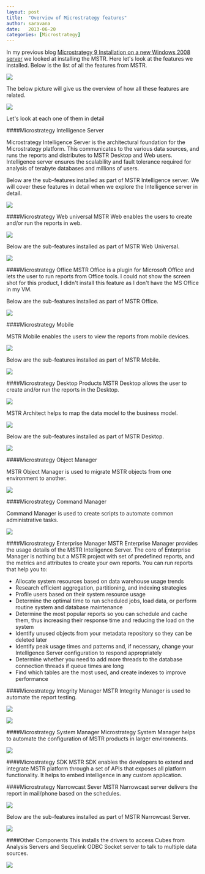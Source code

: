 ```yaml
---
layout: post
title:  "Overview of Microstrategy features"
author: saravana
date:   2013-06-20
categories: [Microstrategy]
---
```

In my previous blog [Microstrategy 9 Installation on a new Windows 2008 server](/microstrategy-9-installation-on-a-new-windows-2008-server/) we looked at installing the MSTR. Here let's look at the features we installed. Below is the list of all the features from MSTR.

<!-- more -->

![](/assets/images/2014/Mar/062313_1702_overviewofm1-1.png)

The below picture will give us the overview of how all these features are related.

![](/assets/images/2014/Mar/062313_1702_overviewofm2-1.png)

Let's look at each one of them in detail

####Microstrategy Intelligence Server

Microstrategy Intelligence Server is the architectural foundation for the Microstrategy platform. This communicates to the various data sources, and runs the reports and distributes to MSTR Desktop and Web users. Intelligence server ensures the scalability and fault tolerance required for analysis of terabyte databases and millions of users.

Below are the sub-features installed as part of MSTR Intelligence server. We will cover these features in detail when we explore the Intelligence server in detail.

![](/assets/images/2014/Mar/062313_1702_overviewofm3-1.png)

####Microstrategy Web universal
MSTR Web enables the users to create and/or run the reports in web.

![](/assets/images/2014/Mar/062313_1702_overviewofm4-1.png)

Below are the sub-features installed as part of MSTR Web Universal.

![](/assets/images/2014/Mar/062313_1702_overviewofm5-1.png)

####Microstrategy Office
MSTR Office is a plugin for Microsoft Office and lets the user to run reports from Office tools. I could not show the screen shot for this product, I didn't install this feature as I don't have the MS Office in my VM.

Below are the sub-features installed as part of MSTR Office.

![](/assets/images/2014/Mar/062313_1702_overviewofm6.png)

####Microstrategy Mobile

MSTR Mobile enables the users to view the reports from mobile devices.

![](/assets/images/2014/Mar/062313_1702_overviewofm7.png)

Below are the sub-features installed as part of MSTR Mobile.

![](/assets/images/2014/Mar/062313_1702_overviewofm8.png)

####Microstrategy Desktop Products
MSTR Desktop allows the user to create and/or run the reports in the Desktop.

![](/assets/images/2014/Mar/062313_1702_overviewofm9.png)

MSTR Architect helps to map the data model to the business model.

![](/assets/images/2014/Mar/062313_1702_overviewofm10.png)

Below are the sub-features installed as part of MSTR Desktop.

![](/assets/images/2014/Mar/062313_1702_overviewofm11.png)

####Microstrategy Object Manager

MSTR Object Manager is used to migrate MSTR objects from one environment to another.

![](/assets/images/2014/Mar/062313_1702_overviewofm12.png)

####Microstrategy Command Manager

Command Manager is used to create scripts to automate common administrative tasks.

![](/assets/images/2014/Mar/062313_1702_overviewofm13.png)

####Microstrategy Enterprise Manager
MSTR Enterprise Manager provides the usage details of the MSTR Intelligence Server. The core of Enterprise Manager is nothing but a MSTR project with set of predefined reports, and the metrics and attributes to create your own reports. You can run reports that help you to:

* Allocate system resources based on data warehouse usage trends
* Research efficient aggregation, partitioning, and indexing strategies
* Profile users based on their system resource usage
* Determine the optimal time to run scheduled jobs, load data, or perform routine system and database maintenance
* Determine the most popular reports so you can schedule and cache them, thus increasing their response time and reducing the load on the system
* Identify unused objects from your metadata repository so they can be deleted later
* Identify peak usage times and patterns and, if necessary, change your Intelligence Server configuration to respond appropriately
* Determine whether you need to add more threads to the database connection threads if queue times are long
* Find which tables are the most used, and create indexes to improve performance

####Microstrategy Integrity Manager
MSTR Integrity Manager is used to automate the report testing.

![](/assets/images/2014/Mar/062313_1702_overviewofm14.jpg)

![](/assets/images/2014/Mar/mstr_integrity_manager.png)

####Microstrategy System Manager
Microstrategy System Manager helps to automate the configuration of MSTR products in larger environments.

![](/assets/images/2014/Mar/062313_1702_overviewofm15.png)

####Microstrategy SDK
MSTR SDK enables the developers to extend and integrate MSTR platform through a set of APIs that exposes all platform functionality. It helps to embed intelligence in any custom application.

####Microstrategy Narrowcast Sever
MSTR Narrowcast server delivers the report in mail/phone based on the schedules.

![](/assets/images/2014/Mar/062313_1702_overviewofm16.png)

Below are the sub-features installed as part of MSTR Narrowcast Server.

![](/assets/images/2014/Mar/062313_1702_overviewofm17.png)

####Other Components
This installs the drivers to access Cubes from Analysis Servers and Sequelink ODBC Socket server to talk to multiple data sources.

![](/assets/images/2014/Mar/062313_1702_overviewofm18-1.png)